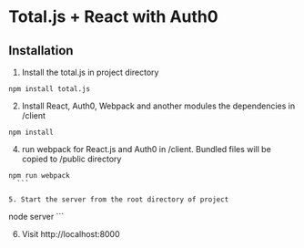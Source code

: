 # Total.js + React with Auth0 

## Installation

1. Install the total.js in project directory
  
  ```
npm install total.js
  ```

2. Install React, Auth0, Webpack and another modules the dependencies in /client 

  ```
npm install
  ```

4. run webpack for React.js and Auth0 in /client. Bundled files will be copied to /public directory 

  ```
  npm run webpack
    ```

5. Start the server from the root directory of project

  ```
  node server
    ```

6. Visit http://localhost:8000


